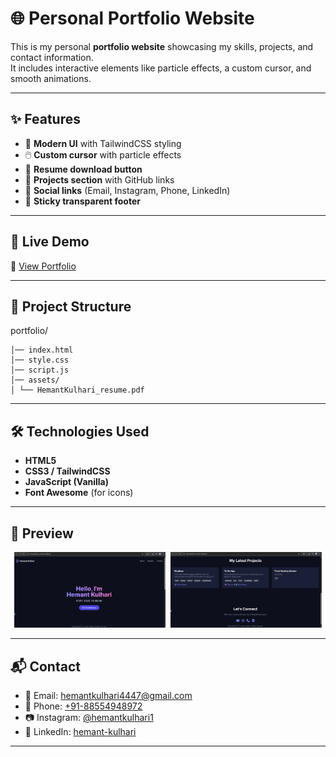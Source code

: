 # 🌐 Personal Portfolio Website

This is my personal **portfolio website** showcasing my skills, projects, and contact information.  
It includes interactive elements like particle effects, a custom cursor, and smooth animations.

---

## ✨ Features
- 🎨 **Modern UI** with TailwindCSS styling  
- 🖱️ **Custom cursor** with particle effects  
- 📄 **Resume download button**  
- 💼 **Projects section** with GitHub links  
- 🔗 **Social links** (Email, Instagram, Phone, LinkedIn)  
- 📌 **Sticky transparent footer**  

---

## 🚀 Live Demo
🔗 [View Portfolio]([https://your-portfolio-link.com](https://hemantkulhari-portfolio.netlify.app/))

---

## 📂 Project Structure
portfolio/
```
│── index.html
│── style.css
│── script.js
│── assets/
│ └── HemantKulhari_resume.pdf
```

---

## 🛠️ Technologies Used
- **HTML5**  
- **CSS3 / TailwindCSS**  
- **JavaScript (Vanilla)**  
- **Font Awesome** (for icons)  

---

## 📸 Preview
<div align="center">
  <img src="/portfolio-preview/portfolio_img1.png" alt="Portfolio screenshot 1" width="48%" style="padding-right:5px;">
  <img src="/portfolio-preview/portfolio_img2.png" alt="Portfolio screenshot 2" width="48%">
</div>

---

## 📬 Contact
- 📧 Email: [hemantkulhari4447@gmail.com](mailto:hemantkulhari4447@gmail.com)  
- 📱 Phone: [+91-88554948972](tel:+91-8854948972)  
- 📷 Instagram: [@hemantkulhari1](https://instagram.com/hemantkulhari1)  
- 💼 LinkedIn: [hemant-kulhari](https://linkedin.com/in/hemant-kulhari)  

---
